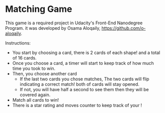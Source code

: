 # Matching Game



This game is a required project in Udacity's Front-End Nanodegree Program.
it was developed by Osama Aloqaily, https://github.com/o-aloqaily.

Instructions:
  - You start by choosing a card, there is 2 cards of each shape! and a total of 16 cards.
  - Once you choose a card, a timer will start to keep track of how much time you took to win.
  - Then, you choose another card
    - If the last two cards you chose matches, The two cards will flip indicating a correct match! both of cards will stay opened.
    - If not, you will have half a second to see them then they will be covered again.
  - Match all cards to win!
  - There is a star rating and moves counter to keep track of your !

